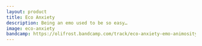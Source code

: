 ```yaml
---
layout: product
title: Eco Anxiety
description: Being an emo used to be so easy…
image: eco-anxiety
bandcamp: https://olifrost.bandcamp.com/track/eco-anxiety-emo-animosity
---
```

